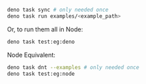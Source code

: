 ```sh
deno task sync # only needed once
deno task run examples/<example_path>
```

Or, to run them all in Node:

```sh
deno task test:eg:deno
```

Node Equivalent:

```sh
deno task dnt --examples # only needed once
deno task test:eg:node
```
